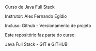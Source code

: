 Curso de Java Full Stack

Instrutor: Alex Fernando Egídio

Incluso: Github - Versionamento de projeto

Este repositório faz parte do curso:
  
   Java Full Stack - GIT e GITHUB
